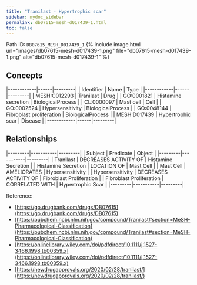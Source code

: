 ```yaml
---
title: "Tranilast - Hypertrophic scar"
sidebar: mydoc_sidebar
permalink: db07615-mesh-d017439-1.html
toc: false 
---
```



Path ID: `DB07615_MESH_D017439_1`
{% include image.html url="images/db07615-mesh-d017439-1.png" file="db07615-mesh-d017439-1.png" alt="db07615-mesh-d017439-1" %}

## Concepts

|------------|------|---------|
| Identifier | Name | Type    |
|------------|------|---------|
| MESH:C012293 | Tranilast | Drug |
| GO:0001821 | Histamine secretion | BiologicalProcess |
| CL:0000097 | Mast cell | Cell |
| GO:0002524 | Hypersensitivity | BiologicalProcess |
| GO:0048144 | Fibroblast proliferation | BiologicalProcess |
| MESH:D017439 | Hypertrophic scar | Disease |
|------------|------|---------|

## Relationships

|---------|-----------|---------|
| Subject | Predicate | Object  |
|---------|-----------|---------|
| Tranilast | DECREASES ACTIVITY OF | Histamine Secretion |
| Histamine Secretion | LOCATION OF | Mast Cell |
| Mast Cell | AMELIORATES | Hypersensitivity |
| Hypersensitivity | DECREASES ACTIVITY OF | Fibroblast Proliferation |
| Fibroblast Proliferation | CORRELATED WITH | Hypertrophic Scar |
|---------|-----------|---------|

Reference: 
  - [https://go.drugbank.com/drugs/DB07615](https://go.drugbank.com/drugs/DB07615)
  - [https://pubchem.ncbi.nlm.nih.gov/compound/Tranilast#section=MeSH-Pharmacological-Classification](https://pubchem.ncbi.nlm.nih.gov/compound/Tranilast#section=MeSH-Pharmacological-Classification)
  - [https://onlinelibrary.wiley.com/doi/pdfdirect/10.1111/j.1527-3466.1998.tb00359.x](https://onlinelibrary.wiley.com/doi/pdfdirect/10.1111/j.1527-3466.1998.tb00359.x)
  - [https://newdrugapprovals.org/2020/02/28/tranilast/](https://newdrugapprovals.org/2020/02/28/tranilast/)
